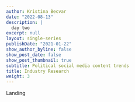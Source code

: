 ```yaml
---
author: Kristina Becvar
date: "2022-08-13"
description: |
  day two
excerpt: null
layout: single-series
publishDate: "2021-01-22"
show_author_byline: false
show_post_date: false
show_post_thumbnail: true
subtitle: Political social media content trends
title: Industry Research
weight: 3
---
```


Landing